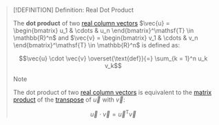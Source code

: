 >[!DEFINITION] Definition: Real Dot Product
>
>The **dot product** of two [real column vectors](Real%20Vector.md) $\vec{u} = \begin{bmatrix} u_1 & \cdots & u_n \end{bmatrix}^\mathsf{T} \in \mathbb{R}^n$ and $\vec{v} = \begin{bmatrix} v_1 & \cdots & v_n \end{bmatrix}^\mathsf{T} \in \mathbb{R}^n$ is defined as:
>
>$$\vec{u} \cdot \vec{v} \overset{\text{def}}{=} \sum_{k = 1}^n u_k v_k$$
>
>>[!NOTE]
>>
>>The dot product of two [real column vectors](Real%20Vector.md) is equivalent to the [matrix product](../../Matrix%20Operations/Matrix%20Product.md) of the [transpose](../../Matrix%20Operations/Matrix%20Transposition.md) of $\vec{u}$ with $\vec{v}$:
>>
>>$$\vec{u} \cdot \vec{v} = \vec{u}^\mathsf{T} \vec{v}$$
>>
>
